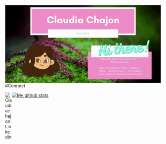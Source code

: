 
<img align="right" alt="GIF" src="Hi.gif" />

#Connect

<a href="https://www.linkedin.com/in/claudia-chajon/">
  <img align="left" alt="Claudiachajon LinkedIn" width="22px" src="https://cdn.jsdelivr.net/npm/simple-icons@v3/icons/linkedin.svg" />
</a>





[![My github stats](https://github-readme-stats.vercel.app/api?username=claudiasofiaC&show_icons=true&theme=radical)](https://github.com/claudiasofiaC/github-readme-stats)



<!--
**claudiasofiaC/claudiasofiaC** is a ✨ _special_ ✨ repository because its `README.md` (this file) appears on your GitHub profile.

-->
